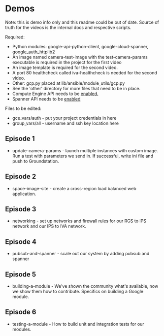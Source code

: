 # Demos

Note: this is demo info only and this readme could be out of date.  Source of truth for the videos is the internal docs and respective scripts.

Required:
* Python modules: google-api-python-client, google-cloud-spanner, google_auth_httplib2
* An image named camera-test-image with the test-camera-params executable is required in the project for the first video
* An image template is required for the second video.
* A port 80 healthcheck called iva-healthcheck is needed for the second video.
* Other: gcp.py placed at lib/ansible/module_utils/gcp.py
* See the 'other' directory for more files that need to be in place.
* Compute Engine API needs to be [enabled.](https://console.cloud.google.com/apis/api/compute-component.googleapis.com/overview)
* Spanner API needs to be [enabled](https://console.cloud.google.com/apis/api/spanner.googleapis.com/overview)

Files to be edited:
- gce_vars/auth - put your project credentials in here
- group_vars/all - username and ssh key location here

## Episode 1
* update-camera-params - launch multiple instances with custom image. Run a test with parameters we send in.  If successful, write ini file and push to Groundstation.

## Episode 2
* space-image-site - create a cross-region load balanced web application.

## Episode 3
* networking - set up networks and firewall rules for our RGS to IPS network and our IPS to IVA network.

## Episode 4
* pubsub-and-spanner - scale out our system by adding pubsub and spanner

## Episode 5
* building-a-module - We've shown the community what's available, now we show them how to contribute.  Specifics on building a Google module.

## Episode 6
* testing-a-module - How to build unit and integration tests for our modules.
